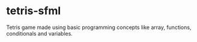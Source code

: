 # tetris-sfml
Tetris game made using basic programming concepts like array, functions, conditionals and variables.
